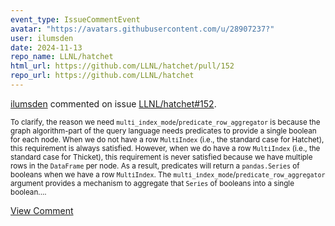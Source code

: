 ```yaml
---
event_type: IssueCommentEvent
avatar: "https://avatars.githubusercontent.com/u/28907237?"
user: ilumsden
date: 2024-11-13
repo_name: LLNL/hatchet
html_url: https://github.com/LLNL/hatchet/pull/152
repo_url: https://github.com/LLNL/hatchet
---
```


<a href='https://github.com/ilumsden' target='_blank'>ilumsden</a> commented on issue <a href='https://github.com/LLNL/hatchet/pull/152' target='_blank'>LLNL/hatchet#152</a>.

<small>To clarify, the reason we need `multi_index_mode`/`predicate_row_aggregator` is because the graph algorithm-part of the query language needs predicates to provide a single boolean for each node. When we do not have a row `MultiIndex` (i.e., the standard case for Hatchet), this requirement is always satisfied. However, when we do have a row `MultiIndex` (i.e., the standard case for Thicket), this requirement is never satisfied because we have multiple rows in the `DataFrame` per node. As a result, predicates will return a `pandas.Series` of booleans when we have a row `MultiIndex`. The `multi_index_mode`/`predicate_row_aggregator` argument provides a mechanism to aggregate that `Series` of booleans into a single boolean....</small>

<a href='https://github.com/LLNL/hatchet/pull/152' target='_blank'>View Comment</a>